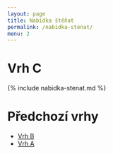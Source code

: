 ```yaml
---
layout: page
title: Nabídka štěňat
permalink: /nabidka-stenat/
menu: 2
---
```


# Vrh C

{% include nabidka-stenat.md %}

# Předchozí vrhy

* [Vrh B](/vrh-b)
* [Vrh A](/vrh-a)
